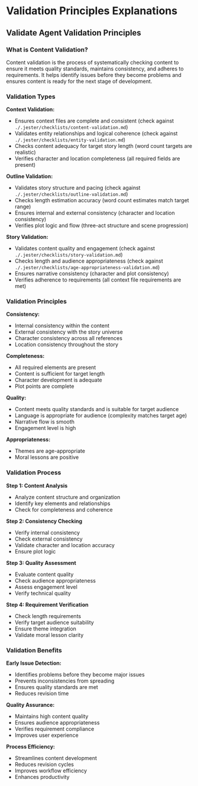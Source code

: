 

# Validation Principles Explanations

## Validate Agent Validation Principles

### What is Content Validation?
Content validation is the process of systematically checking content to ensure it meets quality standards, maintains consistency, and adheres to requirements. It helps identify issues before they become problems and ensures content is ready for the next stage of development.

### Validation Types

**Context Validation:**
- Ensures context files are complete and consistent (check against `./.jester/checklists/content-validation.md`)
- Validates entity relationships and logical coherence (check against `./.jester/checklists/entity-validation.md`)
- Checks content adequacy for target story length (word count targets are realistic)
- Verifies character and location completeness (all required fields are present)

**Outline Validation:**
- Validates story structure and pacing (check against `./.jester/checklists/outline-validation.md`)
- Checks length estimation accuracy (word count estimates match target range)
- Ensures internal and external consistency (character and location consistency)
- Verifies plot logic and flow (three-act structure and scene progression)

**Story Validation:**
- Validates content quality and engagement (check against `./.jester/checklists/story-validation.md`)
- Checks length and audience appropriateness (check against `./.jester/checklists/age-appropriateness-validation.md`)
- Ensures narrative consistency (character and plot consistency)
- Verifies adherence to requirements (all context file requirements are met)

### Validation Principles

**Consistency:**
- Internal consistency within the content
- External consistency with the story universe
- Character consistency across all references
- Location consistency throughout the story

**Completeness:**
- All required elements are present
- Content is sufficient for target length
- Character development is adequate
- Plot points are complete

**Quality:**
- Content meets quality standards and is suitable for target audience
- Language is appropriate for audience (complexity matches target age)
- Narrative flow is smooth
- Engagement level is high

**Appropriateness:**
- Themes are age-appropriate
- Moral lessons are positive

### Validation Process

**Step 1: Content Analysis**
- Analyze content structure and organization
- Identify key elements and relationships
- Check for completeness and coherence

**Step 2: Consistency Checking**
- Verify internal consistency
- Check external consistency
- Validate character and location accuracy
- Ensure plot logic

**Step 3: Quality Assessment**
- Evaluate content quality
- Check audience appropriateness
- Assess engagement level
- Verify technical quality

**Step 4: Requirement Verification**
- Check length requirements
- Verify target audience suitability
- Ensure theme integration
- Validate moral lesson clarity

### Validation Benefits

**Early Issue Detection:**
- Identifies problems before they become major issues
- Prevents inconsistencies from spreading
- Ensures quality standards are met
- Reduces revision time

**Quality Assurance:**
- Maintains high content quality
- Ensures audience appropriateness
- Verifies requirement compliance
- Improves user experience

**Process Efficiency:**
- Streamlines content development
- Reduces revision cycles
- Improves workflow efficiency
- Enhances productivity

